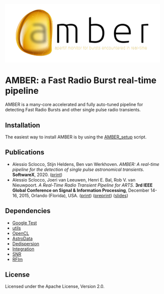 
![AMBER](doc/Amber-Logo-h200.png)

# AMBER: a Fast Radio Burst real-time pipeline

AMBER is a many-core accelerated and fully auto-tuned pipeline for detecting Fast Radio Bursts and other single pulse radio transients.

## Installation

The easiest way to install AMBER is by using the [AMBER_setup](https://github.com/AA-ALERT/AMBER_setup) script.

## Publications

* Alessio Sclocco, Stijn Heldens, Ben van Werkhoven. _AMBER: A real-time pipeline for the detection of single pulse astronomical transients_. **SoftwareX**, 2020. ([print](https://doi.org/10.1016/j.softx.2020.100549))
* Alessio Sclocco, Joeri van Leeuwen, Henri E. Bal, Rob V. van Nieuwpoort. _A Real-Time Radio Transient Pipeline for ARTS_. **3rd IEEE Global Conference on Signal & Information Processing**, December 14-16, 2015, Orlando (Florida), USA. ([print](http://ieeexplore.ieee.org/xpl/freeabs_all.jsp?arnumber=7418239&abstractAccess=no&userType=inst)) ([preprint](http://alessio.sclocco.eu/pubs/sclocco2015a.pdf)) ([slides](http://alessio.sclocco.eu/pubs/Presentation_GlobalSIP2015.pdf))

## Dependencies

* [Google Test](https://github.com/google/googletest)
* [utils](https://github.com/isazi/utils)
* [OpenCL](https://github.com/isazi/OpenCL)
* [AstroData](https://github.com/AA-ALERT/AstroData)
* [Dedispersion](https://github.com/AA-ALERT/Dedispersion)
* [Integration](https://github.com/AA-ALERT/Integration)
* [SNR](https://github.com/AA-ALERT/SNR)
* [RFIm](https://github.com/AA-ALERT/RFIm)

## License

Licensed under the Apache License, Version 2.0.

